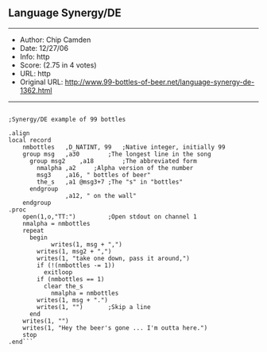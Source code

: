 
## Language Synergy/DE ##
---
- Author: Chip Camden
- Date: 12/27/06
- Info: http
- Score:  (2.75 in 4 votes)
- URL: http
- Original URL: http://www.99-bottles-of-beer.net/language-synergy-de-1362.html
---

```.main beer99

;Synergy/DE example of 99 bottles

.align
local record
	nmbottles	,D_NATINT, 99	;Native integer, initially 99
	group msg	,a30		;The longest line in the song
	  group msg2	,a18		;The abbreviated form
	    nmalpha	,a2		;Alpha version of the number
	    msg3	,a16, " bottles of beer"
	    the_s	,a1 @msg3+7	;The "s" in "bottles"
	  endgroup
	      		,a12, " on the wall"
	endgroup
.proc
	open(1,o,"TT:")			;Open stdout on channel 1
	nmalpha = nmbottles
	repeat
	  begin
    	    writes(1, msg + ",")
	    writes(1, msg2 + ",")
	    writes(1, "take one down, pass it around,")
	    if (!(nmbottles -= 1))
	      exitloop
	    if (nmbottles == 1)
	      clear the_s
    	    nmalpha = nmbottles
	    writes(1, msg + ".")
	    writes(1, "")		;Skip a line
	  end
	writes(1, "")
	writes(1, "Hey the beer's gone ... I'm outta here.")
	stop
.end```